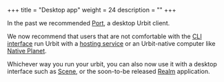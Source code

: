 +++
title = "Desktop app"
weight = 24
description = ""
+++

In the past we recommended [Port](https://github.com/urbit/port/releases), a desktop Urbit client.

We now recommend that users that are not comfortable with the [CLI interface](/manual/getting-started/cli) run Urbit with a [hosting service](/manual/getting-started/hosted) or an Urbit-native computer like [Native Planet](https://www.nativeplanet.io/).

Whichever way you run your urbit, you can also now use it with a desktop interface such as [Scene](https://tirrel.io/scene/index.html), or the soon-to-be released [Realm](https://www.holium.com/) application.
